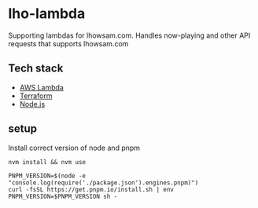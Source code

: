 # lho-lambda

Supporting lambdas for lhowsam.com. Handles now-playing and other API requests that supports lhowsam.com

## Tech stack

- [AWS Lambda](https://aws.amazon.com/lambda/)
- [Terraform](https://www.terraform.io/)
- [Node.js](https://nodejs.org/en/)

## setup

Install correct version of node and pnpm

```
nvm install && nvm use
```

```
PNPM_VERSION=$(node -e "console.log(require('./package.json').engines.pnpm)")
curl -fsSL https://get.pnpm.io/install.sh | env PNPM_VERSION=$PNPM_VERSION sh -
```

